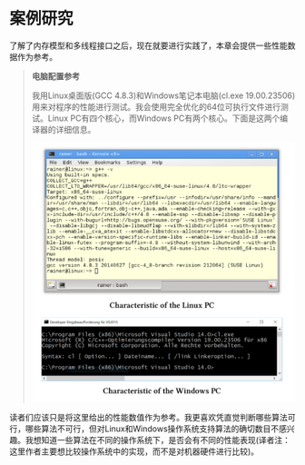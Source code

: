 # 案例研究

了解了内存模型和多线程接口之后，现在就要进行实践了，本章会提供一些性能数据作为参考。

> **电脑配置参考**
>
> 我用Linux桌面版(GCC 4.8.3)和Windows笔记本电脑(cl.exe 19.00.23506)用来对程序的性能进行测试。我会使用完全优化的64位可执行文件进行测试。Linux PC有四个核心，而Windows PC有两个核心。下面是这两个编译器的详细信息。
>
> ![](../../../images/detail/Case-Studies/10.png)

读者们应该只是将这里给出的性能数值作为参考。我更喜欢凭直觉判断哪些算法可行，哪些算法不可行，但对Linux和Windows操作系统支持算法的确切数目不感兴趣。我想知道一些算法在不同的操作系统下，是否会有不同的性能表现(译者注：这里作者主要想比较操作系统中的实现，而不是对机器硬件进行比较)。

